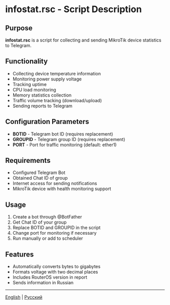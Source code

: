 # infostat.rsc - Script Description

## Purpose
**infostat.rsc** is a script for collecting and sending MikroTik device statistics to Telegram.

## Functionality
- Collecting device temperature information
- Monitoring power supply voltage
- Tracking uptime
- CPU load monitoring
- Memory statistics collection
- Traffic volume tracking (download/upload)
- Sending reports to Telegram

## Configuration Parameters
- **BOTID** - Telegram bot ID (requires replacement)
- **GROUPID** - Telegram group ID (requires replacement)
- **PORT** - Port for traffic monitoring (default: ether1)

## Requirements
- Configured Telegram Bot
- Obtained Chat ID of group
- Internet access for sending notifications
- MikroTik device with health monitoring support

## Usage
1. Create a bot through @BotFather
2. Get Chat ID of your group
3. Replace BOTID and GROUPID in the script
4. Change port for monitoring if necessary
5. Run manually or add to scheduler

## Features
- Automatically converts bytes to gigabytes
- Formats voltage with two decimal places
- Includes RouterOS version in report
- Sends information in Russian

---
[English](infostat_DESCRIPTION_EN.md) | [Русский](infostat_DESCRIPTION.md)
